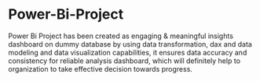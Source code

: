 # Power-Bi-Project
Power Bi Project has been created as engaging &amp; meaningful insights dashboard on dummy database by using data transformation, dax and data modeling and data visualization capabilities, it ensures data accuracy and consistency for reliable analysis dashboard, which will definitely help to organization to take effective decision towards progress. 

